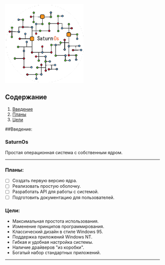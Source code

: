 ### <img src="/icon/SaturnOS.png" alt="icon" width="256">



## Содержание
1. [Введение](#введение)  
2. [Планы](#Планы)  
3. [Цели](#Цели)  


##Введение:
### SaturnOs

Простая операционная система с собственным ядром. 

---

### **Планы:**
- [ ] Создать первую версию ядра.
- [ ] Реализовать простую оболочку.
- [ ] Разработать API для работы с системой.
- [ ] Подготовить документацию для пользователей.

### **Цели:**
- Максимальная простота использования.
- Изменение принципов программирования.
- Классический дизайн в стиле Windows 95.
- Поддержка приложений Windows NT.
- Гибкая и удобная настройка системы.
- Наличие драйверов "из коробки".
- Богатый набор стандартных приложений.

---
